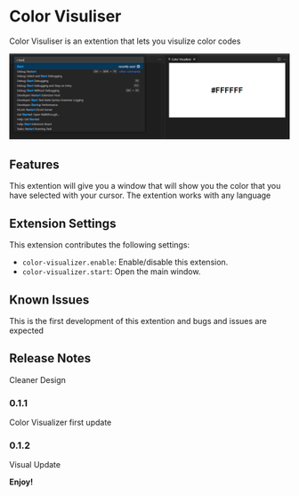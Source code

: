 # Color Visuliser

Color Visuliser is an extention that lets you visulize color codes

![Showcase](images/showcase_3.png)

## Features

This extention will give you a window that will show you the color that you have selected with your cursor. The extention works with any language 

## Extension Settings

This extension contributes the following settings:

* `color-visualizer.enable`: Enable/disable this extension.
* `color-visualizer.start`: Open the main window.

## Known Issues

This is the first development of this extention and bugs and issues are expected

## Release Notes

Cleaner Design

### 0.1.1

Color Visualizer first update

### 0.1.2

Visual Update

**Enjoy!**
